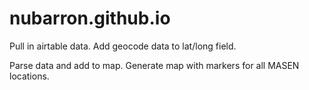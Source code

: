 # nubarron.github.io

Pull in airtable data.
Add geocode data to lat/long field.

Parse data and add to map.
Generate map with markers for all MASEN locations.

